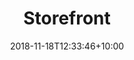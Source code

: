 ---
title: "Storefront"
date: 2018-11-18T12:33:46+10:00
weight: 1
excerpt: Awnings, window marketing, window cleaning, glass board ups etc
---